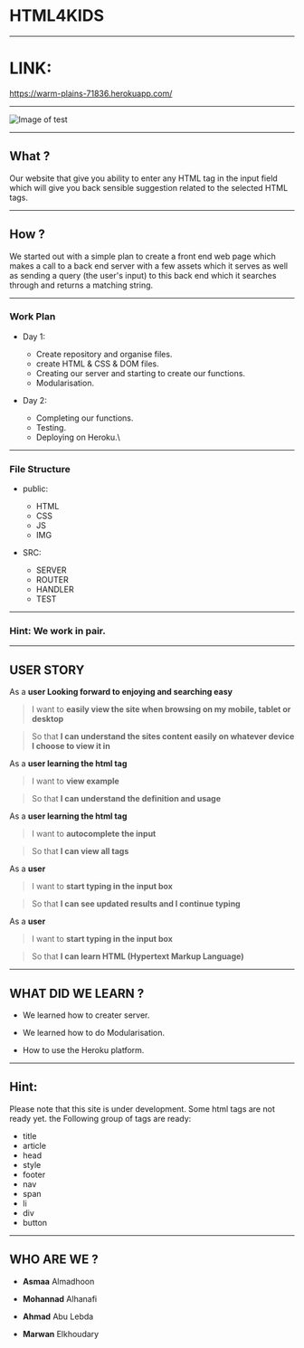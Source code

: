 # HTML4KIDS

---

# LINK:
https://warm-plains-71836.herokuapp.com/

---
![Image of test](http://www7.0zz0.com/2018/07/25/16/591909154.png)

---

## What ?

Our website that give you ability to enter any HTML tag in the input field which will give you back sensible suggestion related to the selected HTML tags.

---

## How ?

We started out with a simple plan to create a front end web page which makes a call to a back end server with a few assets which it serves as well as sending a query (the user's input) to this back end which it searches through and returns a matching string.

---

### Work Plan

* Day 1:

   *  Create repository and organise files.
   *  create HTML & CSS & DOM files.
   *  Creating our server and starting to create our functions.
   *  Modularisation.
   

* Day 2:
  * Completing our functions.
  * Testing.
  * Deploying on Heroku.\
  
---

### File Structure

* public:

   *  HTML
   *  CSS
   *  JS
   *  IMG

* SRC:

   *  SERVER
   *  ROUTER
   *  HANDLER
   *  TEST

---

### Hint: We work in pair.

---

## USER STORY

As a **user Looking forward to enjoying and searching easy**
>I want to **easily view the site when browsing on my mobile, tablet or desktop**
<!-- -->
>So that **I can understand the sites content easily on whatever device I choose to view it in**

As a **user learning the html tag**
>I want to **view example**
<!-- -->
>So that **I can understand the definition and usage**

As a **user learning the html tag**
>I want to **autocomplete the input**
<!-- -->
>So that **I can view all tags**

As a **user**
>I want to **start typing in the input box**
<!-- -->
>So that **I can see updated results and I continue typing**

As a **user**
>I want to **start typing in the input box**
<!-- -->
>So that **I can learn HTML (Hypertext Markup Language)**

---

## WHAT DID WE LEARN ?

* We learned how to creater server.

* We learned how to do Modularisation.

* How to use the Heroku platform.

---

## Hint:
Please note that this site is under development. Some html tags are not ready yet.
the Following group of tags are ready:
* title
* article
* head
* style
* footer
* nav
* span
* li
* div
* button

---

## WHO ARE WE ?

 * **Asmaa** Almadhoon

 * **Mohannad** Alhanafi

 * **Ahmad** Abu Lebda

 * **Marwan** Elkhoudary

